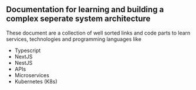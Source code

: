 ## Documentation for learning and building a complex seperate system architecture
These document are a collection of well sorted links and code parts to learn services, technologies and programming languages like
- Typescript
- NextJS
- NestJS
- APIs
- Microservices
- Kubernetes (K8s)